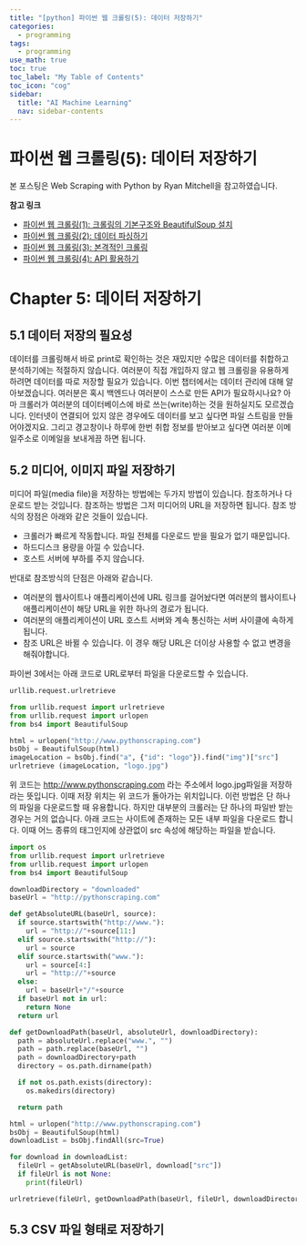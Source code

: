 ```yaml
---
title: "[python] 파이썬 웹 크롤링(5): 데이터 저장하기" 
categories:
  - programming
tags:
  - programming
use_math: true
toc: true
toc_label: "My Table of Contents"
toc_icon: "cog"
sidebar:
  title: "AI Machine Learning"
  nav: sidebar-contents
---
```


# 파이썬 웹 크롤링(5): 데이터 저장하기 

본 포스팅은 Web Scraping with Python by Ryan Mitchell을 참고하였습니다. 

**참고 링크**

* [파이썬 웹 크롤링(1): 크롤링의 기본구조와 BeautifulSoup 설치](https://losskatsu.github.io/programming/py-crawling01/)
* [파이썬 웹 크롤링(2): 데이터 파싱하기](https://losskatsu.github.io/programming/py-crawling02/)
* [파이썬 웹 크롤링(3): 본격적인 크롤링](https://losskatsu.github.io/programming/py-crawling03/)
* [파이썬 웹 크롤링(4): API 활용하기](https://losskatsu.github.io/programming/py-crawling04/) 

# Chapter 5: 데이터 저장하기 
 
## 5.1 데이터 저장의 필요성

데이터를 크롤링해서 바로 print로 확인하는 것은 재밌지만 수많은 데이터를 취합하고 분석하기에는 적절하지 않습니다. 
여러분이 직접 개입하지 않고 웹 크롤링을 유용하게 하려면 데이터를 따로 저장할 필요가 있습니다. 
이번 챕터에서는 데이터 관리에 대해 알아보겠습니다. 
여러분은 혹시 백엔드나 여러분이 스스로 만든 API가 필요하시나요? 
아마 크롤러가 여러분의 데이터베이스에 바로 쓰는(write)하는 것을 원하실지도 모르겠습니다. 
인터넷이 연결되어 있지 않은 경우에도 데이터를 보고 싶다면 파일 스트림을 만들어야겠지요. 
그리고 경고창이나 하루에 한번 취합 정보를 받아보고 싶다면 여러분 이메일주소로 이메일을 보내게끔 하면 됩니다. 


## 5.2 미디어, 이미지 파일 저장하기

미디어 파일(media file)을 저장하는 방법에는 두가지 방법이 있습니다. 
참조하거나 다운로드 받는 것입니다. 
참조하는 방법은 그저 미디어의 URL을 저장하면 됩니다. 
참조 방식의 장점은 아래와 같은 것들이 있습니다. 

* 크롤러가 빠르게 작동합니다. 파일 전체를 다운로드 받을 필요가 없기 때문입니다.
* 하드디스크 용량을 아낄 수 있습니다. 
* 호스트 서버에 부하를 주지 않습니다.

반대로 참조방식의 단점은 아래와 같습니다. 

* 여러분의 웹사이트나 애플리케이션에 URL 링크를 걸어놨다면 여러분의 웹사이트나 애플리케이션이 해당 URL을 위한 하나의 경로가 됩니다. 
* 여러분의 애플리케이션이 URL 호스트 서버와 계속 통신하는 서버 사이클에 속하게 됩니다. 
* 참조 URL은 바뀔 수 있습니다. 이 경우 해당 URL은 더이상 사용할 수 없고 변경을 해줘야합니다. 

파이썬 3에서는 아래 코드로 URL로부터 파일을 다운로드할 수 있습니다. 

```python
urllib.request.urlretrieve
```

```python
from urllib.request import urlretrieve
from urllib.request import urlopen
from bs4 import BeautifulSoup

html = urlopen("http://www.pythonscraping.com")
bsObj = BeautifulSoup(html)
imageLocation = bsObj.find("a", {"id": "logo"}).find("img")["src"]
urlretrieve (imageLocation, "logo.jpg")
```

위 코드는 http://www.pythonscraping.com 라는 주소에서 logo.jpg파일을 저장하라는 뜻입니다. 
이때 저장 위치는 위 코드가 돌아가는 위치입니다. 
이런 방법은 단 하나의 파일을 다운로드할 때 유용합니다. 
하지만 대부분의 크롤러는 단 하나의 파일반 받는 경우는 거의 없습니다. 
아래 코드는 사이트에 존재하는 모든 내부 파일을 다운로드 합니다. 
이때 어느 종류의 태그인지에 상관없이 src 속성에 해당하는 파일을 받습니다. 

```python
import os
from urllib.request import urlretrieve
from urllib.request import urlopen
from bs4 import BeautifulSoup

downloadDirectory = "downloaded"
baseUrl = "http://pythonscraping.com"

def getAbsoluteURL(baseUrl, source):
  if source.startswith("http://www."):
    url = "http://"+source[11:]
  elif source.startswith("http://"):
    url = source
  elif source.startswith("www."):
    url = source[4:]
    url = "http://"+source
  else:
    url = baseUrl+"/"+source
  if baseUrl not in url:
    return None
  return url

def getDownloadPath(baseUrl, absoluteUrl, downloadDirectory):
  path = absoluteUrl.replace("www.", "")
  path = path.replace(baseUrl, "")
  path = downloadDirectory+path
  directory = os.path.dirname(path)

  if not os.path.exists(directory):
    os.makedirs(directory)

  return path

html = urlopen("http://www.pythonscraping.com")
bsObj = BeautifulSoup(html)
downloadList = bsObj.findAll(src=True)

for download in downloadList:
  fileUrl = getAbsoluteURL(baseUrl, download["src"])
  if fileUrl is not None:
    print(fileUrl)

urlretrieve(fileUrl, getDownloadPath(baseUrl, fileUrl, downloadDirectory))
```

## 5.3 CSV 파일 형태로 저장하기




